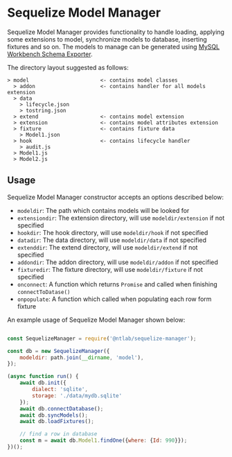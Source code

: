 # Sequelize Model Manager

Sequelize Model Manager provides functionality to handle loading, applying
some extensions to model, synchronize models to database, inserting fixtures
and so on. The models to manage can be generated using [MySQL Workbench Schema Exporter](https://github.com/mysql-workbench-schema-exporter/sequelize-exporter).

The directory layout suggested as follows:

```
> model                       <- contains model classes
  > addon                     <- contains handler for all models extension
  > data
    > lifecycle.json
    > tostring.json
  > extend                    <- contains model extension
  > extension                 <- contains model attributes extension
  > fixture                   <- contains fixture data
    > Model1.json
  > hook                      <- contains lifecycle handler
    > audit.js
  > Model1.js
  > Model2.js
```

## Usage

Sequelize Model Manager constructor accepts an options described below:

* `modeldir`: The path which contains models will be looked for
* `extensiondir`: The extension directory, will use `modeldir/extension` if not specified
* `hookdir`: The hook directory, will use `modeldir/hook` if not specified
* `datadir`: The data directory, will use `modeldir/data` if not specified
* `extenddir`: The extend directory, will use `modeldir/extend` if not specified
* `addondir`: The addon directory, will use `modeldir/addon` if not specified
* `fixturedir`: The fixture directory, will use `modeldir/fixture` if not specified
* `onconnect`: A function which returns `Promise` and called when finishing `connectToDatase()`
* `onpopulate`: A function which called when populating each row form fixture

An example usage of Sequelize Model Manager shown below:

```js

const SequelizeManager = require('@ntlab/sequelize-manager');

const db = new SequelizeManager({
    modeldir: path.join(__dirname, 'model'),
});

(async function run() {
    await db.init({
        dialect: 'sqlite',
        storage: './data/mydb.sqlite'
    });
    await db.connectDatabase();
    await db.syncModels();
    await db.loadFixtures();

    // find a row in database
    const m = await db.Model1.findOne({where: {Id: 990}});
})();
```